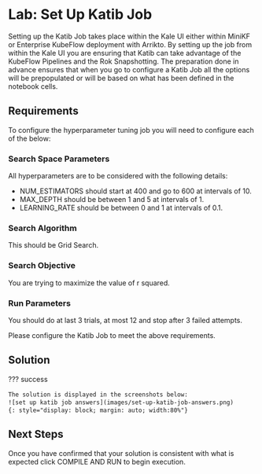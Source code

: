 # Lab: Set Up Katib Job

Setting up the Katib Job takes place within the Kale UI either within MiniKF or Enterprise KubeFlow deployment with Arrikto. 
By setting up the job from within the Kale UI you are ensuring that Katib can take advantage of the KubeFlow Pipelines and the Rok Snapshotting.
The preparation done in advance ensures that when you go to configure a Katib Job all the options will be prepopulated or will be based on
what has been defined in the notebook cells. 

## Requirements 
To configure the hyperparameter tuning job you will need to configure each of the below:

### Search Space Parameters 
All hyperparameters are to be considered with the following details:
- NUM_ESTIMATORS should start at 400 and go to 600 at intervals of 10.
- MAX_DEPTH should be between 1 and 5 at intervals of 1.
- LEARNING_RATE should be between 0 and 1 at intervals of 0.1.

### Search Algorithm
This should be Grid Search.

### Search Objective
You are trying to maximize the value of r squared. 

### Run Parameters
You should do at last 3 trials, at most 12 and stop after 3 failed attempts. 

Please configure the Katib Job to meet the above requirements. 

## Solution

??? success
    
    The solution is displayed in the screenshots below: 
    ![set up katib job answers](images/set-up-katib-job-answers.png)
    {: style="display: block; margin: auto; width:80%"}

## Next Steps
Once you have confirmed that your solution is consistent with what is expected click COMPILE AND RUN to begin execution. 
